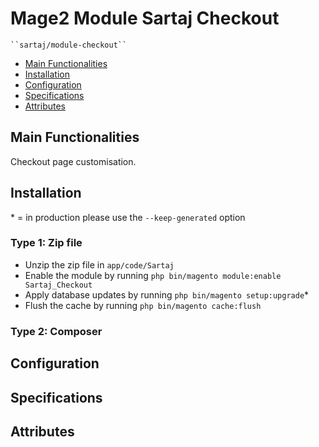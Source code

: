 # Mage2 Module Sartaj Checkout

    ``sartaj/module-checkout``

 - [Main Functionalities](#markdown-header-main-functionalities)
 - [Installation](#markdown-header-installation)
 - [Configuration](#markdown-header-configuration)
 - [Specifications](#markdown-header-specifications)
 - [Attributes](#markdown-header-attributes)


## Main Functionalities
Checkout page customisation.

## Installation
\* = in production please use the `--keep-generated` option

### Type 1: Zip file

 - Unzip the zip file in `app/code/Sartaj`
 - Enable the module by running `php bin/magento module:enable Sartaj_Checkout`
 - Apply database updates by running `php bin/magento setup:upgrade`\*
 - Flush the cache by running `php bin/magento cache:flush`

### Type 2: Composer


## Configuration




## Specifications




## Attributes



